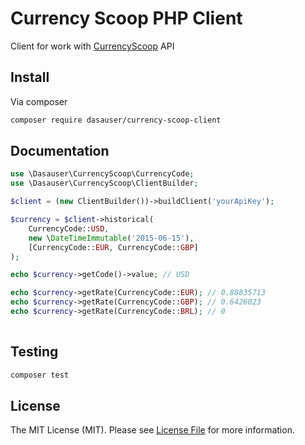 # Currency Scoop PHP Client

Client for work with [CurrencyScoop](https://currencyscoop.com/api-documentation) API

## Install

Via composer

```bash
composer require dasauser/currency-scoop-client
```

## Documentation

```php
use \Dasauser\CurrencyScoop\CurrencyCode;
use \Dasauser\CurrencyScoop\ClientBuilder;

$client = (new ClientBuilder())->buildClient('yourApiKey');

$currency = $client->historical(
    CurrencyCode::USD,
    new \DateTimeImmutable('2015-06-15'),
    [CurrencyCode::EUR, CurrencyCode::GBP]
);

echo $currency->getCode()->value; // USD

echo $currency->getRate(CurrencyCode::EUR); // 0.88835713
echo $currency->getRate(CurrencyCode::GBP); // 0.6426023
echo $currency->getRate(CurrencyCode::BRL); // 0
 

```

## Testing

```bash
composer test
```

## License

The MIT License (MIT). Please see [License File](https://github.com/dasauser/currency-scoop-client/blob/main/LICENSE) for more information.

